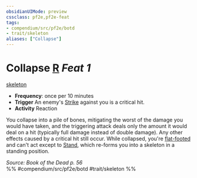 ```yaml
---
obsidianUIMode: preview
cssclass: pf2e,pf2e-feat
tags:
- compendium/src/pf2e/botd
- trait/skeleton
aliases: ["Collapse"]
---
```

# Collapse  [R](../../rules/core-rulebook/chapter-9-playing-the-game.md#Actions "Reaction") *Feat 1*  
[skeleton](../../rules/traits/skeleton-b1.md)  

- **Frequency**: once per 10 minutes
- **Trigger** An enemy's [Strike](../../rules/actions/strike.md) against you is a critical hit.
- **Activity** Reaction

You collapse into a pile of bones, mitigating the worst of the damage you would have taken, and the triggering attack deals only the amount it would deal on a hit (typically full damage instead of double damage). Any other effects caused by a critical hit still occur. While collapsed, you're [flat-footed](../../rules/conditions.md#Flat-footed) and can't act except to [Stand](../../rules/actions/stand.md), which re-forms you into a skeleton in a standing position.

*Source: Book of the Dead p. 56*  
%% #compendium/src/pf2e/botd #trait/skeleton %%